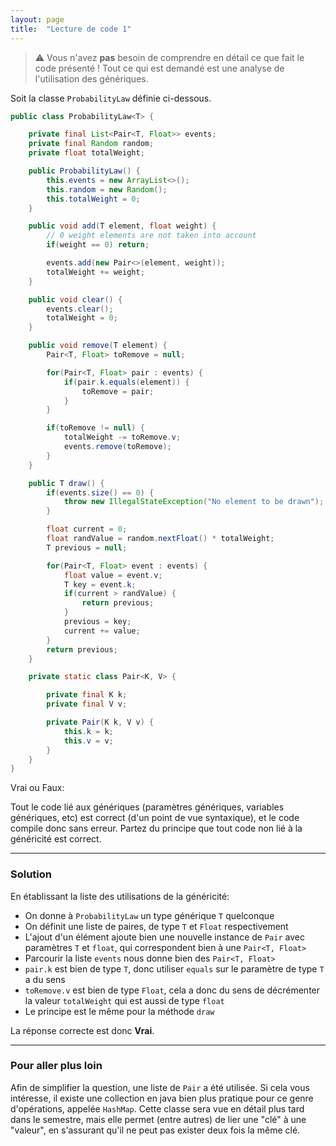 ```yaml
---
layout: page
title:  "Lecture de code 1"
---
```


> ⚠️ Vous n'avez **pas** besoin de comprendre en détail ce que fait le code présenté ! Tout ce qui est demandé est une analyse de l'utilisation des génériques.

Soit la classe `ProbabilityLaw` définie ci-dessous.
```java
public class ProbabilityLaw<T> {

    private final List<Pair<T, Float>> events;
    private final Random random;
    private float totalWeight;

    public ProbabilityLaw() {
        this.events = new ArrayList<>();
        this.random = new Random();
        this.totalWeight = 0;
    }

    public void add(T element, float weight) {
        // 0 weight elements are not taken into account
        if(weight == 0) return;

        events.add(new Pair<>(element, weight));
        totalWeight += weight;
    }

    public void clear() {
        events.clear();
        totalWeight = 0;
    }

    public void remove(T element) {
        Pair<T, Float> toRemove = null;

        for(Pair<T, Float> pair : events) {
            if(pair.k.equals(element)) {
                toRemove = pair;
            }
        }

        if(toRemove != null) {
            totalWeight -= toRemove.v;
            events.remove(toRemove);
        }
    }

    public T draw() {
        if(events.size() == 0) {
            throw new IllegalStateException("No element to be drawn");
        }

        float current = 0;
        float randValue = random.nextFloat() * totalWeight;
        T previous = null;

        for(Pair<T, Float> event : events) {
            float value = event.v;
            T key = event.k;
            if(current > randValue) {
                return previous;
            }
            previous = key;
            current += value;
        }
        return previous;
    }

    private static class Pair<K, V> {

        private final K k;
        private final V v;

        private Pair(K k, V v) {
            this.k = k;
            this.v = v;
        }
    }
}
```

Vrai ou Faux: 

Tout le code lié aux génériques (paramètres génériques, variables génériques, etc) est correct (d'un point de vue syntaxique), et le code compile donc sans erreur. Partez du principe que tout code non lié à la généricité est correct.


***

### Solution

En établissant la liste des utilisations de la généricité:

- On donne à `ProbabilityLaw` un type générique `T` quelconque
- On définit une liste de paires, de type `T` et `Float` respectivement
- L'ajout d'un élément ajoute bien une nouvelle instance de `Pair` avec paramètres `T` et `float`, qui correspondent bien à une `Pair<T, Float>`
- Parcourir la liste `events` nous donne bien des `Pair<T, Float>`
- `pair.k` est bien de type `T`, donc utiliser `equals` sur le paramètre de type `T` a du sens
- `toRemove.v` est bien de type `Float`, cela a donc du sens de décrémenter la valeur `totalWeight` qui est aussi de type `float`
- Le principe est le même pour la méthode `draw`

La réponse correcte est donc **Vrai**.

***

### Pour aller plus loin

Afin de simplifier la question, une liste de `Pair` a été utilisée. Si cela vous intéresse, il existe une collection en java bien plus pratique pour ce genre d'opérations, appelée `HashMap`. Cette classe sera vue en détail plus tard dans le semestre, mais elle permet (entre autres) de lier une "clé" à une "valeur", en s'assurant qu'il ne peut pas exister deux fois la même clé.
